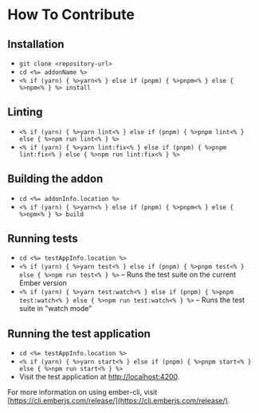 # How To Contribute

## Installation

- `git clone <repository-url>`
- `cd <%= addonName %>`
- `<% if (yarn) { %>yarn<% } else if (pnpm) { %>pnpm<% } else { %>npm<% } %> install`

## Linting

- `<% if (yarn) { %>yarn lint<% } else if (pnpm) { %>pnpm lint<% } else { %>npm run lint<% } %>`
- `<% if (yarn) { %>yarn lint:fix<% } else if (pnpm) { %>pnpm lint:fix<% } else { %>npm run lint:fix<% } %>`

## Building the addon

- `cd <%= addonInfo.location %>`
- `<% if (yarn) { %>yarn<% } else if (pnpm) { %>pnpm<% } else { %>npm<% } %> build`

## Running tests

- `cd <%= testAppInfo.location %>`
- `<% if (yarn) { %>yarn test<% } else if (pnpm) { %>pnpm test<% } else { %>npm run test<% } %>` – Runs the test suite on the current Ember version
- `<% if (yarn) { %>yarn test:watch<% } else if (pnpm) { %>pnpm test:watch<% } else { %>npm run test:watch<% } %>` – Runs the test suite in "watch mode"

## Running the test application

- `cd <%= testAppInfo.location %>`
- `<% if (yarn) { %>yarn start<% } else if (pnpm) { %>pnpm start<% } else { %>npm run start<% } %>`
- Visit the test application at [http://localhost:4200](http://localhost:4200).

For more information on using ember-cli, visit [https://cli.emberjs.com/release/](https://cli.emberjs.com/release/).
